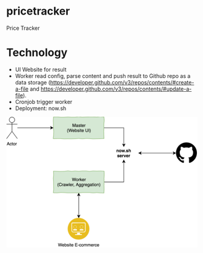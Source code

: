 # pricetracker
Price Tracker

# Technology

- UI Website for result
- Worker read config, parse content and push result to Github repo as a data storage (https://developer.github.com/v3/repos/contents/#create-a-file and https://developer.github.com/v3/repos/contents/#update-a-file).
- Cronjob trigger worker
- Deployment: now.sh

![](price-tracker.png)
